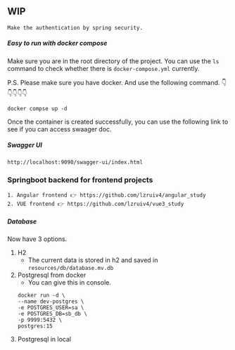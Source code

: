 ## WIP
    Make the authentication by spring security.

##### Easy to run with docker compose
Make sure you are in the root directory of the project. 
You can use the `ls` command to check whether there is `docker-compose.yml` currently.

P.S. Please make sure you have docker. And use the following command. 
👇👇👇👇👇
```
docker compse up -d
```
Once the container is created successfully, 
you can use the following link to see if you can access swaager doc.
##### Swagger UI
```
http://localhost:9090/swagger-ui/index.html
```

### Springboot backend for frontend projects
    1. Angular frontend 👉 https://github.com/lzruiv4/angular_study
    2. VUE frontend 👉 https://github.com/lzruiv4/vue3_study

##### Database
Now have 3 options.
1. H2 
   - The current data is stored in h2 and saved in ```resources/db/database.mv.db```
2. Postgresql from docker
   - You can give this in console.
    ~~~
    docker run -d \
    --name dev-postgres \
    -e POSTGRES_USER=sa \
    -e POSTGRES_DB=sb_db \
    -p 9999:5432 \
    postgres:15
    ~~~
3. Postgresql in local
